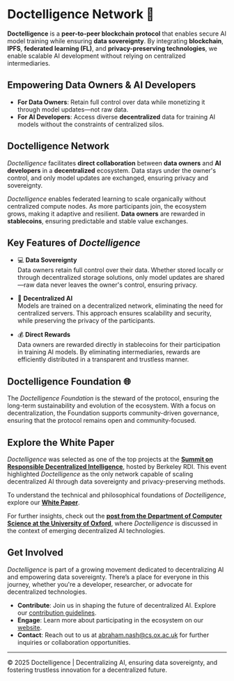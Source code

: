# Doctelligence Network 🚀

**Doctelligence** is a **peer-to-peer blockchain protocol** that enables secure AI model training while ensuring **data sovereignty**. By integrating **blockchain**, **IPFS**, **federated learning (FL)**, and **privacy-preserving technologies**, we enable scalable AI development without relying on centralized intermediaries.

## Empowering Data Owners & AI Developers

- **For Data Owners**: Retain full control over data while monetizing it through model updates—not raw data.
- **For AI Developers**: Access diverse **decentralized** data for training AI models without the constraints of centralized silos.

## Doctelligence Network

*Doctelligence* facilitates **direct collaboration** between **data owners** and **AI developers** in a **decentralized** ecosystem. Data stays under the owner's control, and only model updates are exchanged, ensuring privacy and sovereignty.

*Doctelligence* enables federated learning to scale organically without centralized compute nodes. As more participants join, the ecosystem grows, making it adaptive and resilient. **Data owners** are rewarded in **stablecoins**, ensuring predictable and stable value exchanges.

## Key Features of *Doctelligence*

- 💻 **Data Sovereignty**  
  Data owners retain full control over their data. Whether stored locally or through decentralized storage solutions, only model updates are shared—raw data never leaves the owner's control, ensuring privacy.

- 🤖 **Decentralized AI**  
  Models are trained on a decentralized network, eliminating the need for centralized servers. This approach ensures scalability and security, while preserving the privacy of the participants.

- 💰 **Direct Rewards**  
  Data owners are rewarded directly in stablecoins for their participation in training AI models. By eliminating intermediaries, rewards are efficiently distributed in a transparent and trustless manner.

## Doctelligence Foundation 🌐 

The *Doctelligence Foundation* is the steward of the protocol, ensuring the long-term sustainability and evolution of the ecosystem. With a focus on decentralization, the Foundation supports community-driven governance, ensuring that the protocol remains open and community-focused.

## Explore the White Paper

*Doctelligence* was selected as one of the top projects at the **[Summit on Responsible Decentralized Intelligence](https://rdi.berkeley.edu/events/decentralizationaisummit24)**, hosted by Berkeley RDI. This event highlighted *Doctelligence* as the only network capable of scaling decentralized AI through data sovereignty and privacy-preserving methods.

To understand the technical and philosophical foundations of *Doctelligence*, explore our **[White Paper](https://github.com/Doctelligence/White-Paper/blob/main/Decentralized%20Intelligence%20Network%20(DIN).pdf)**.

For further insights, check out the **[post from the Department of Computer Science at the University of Oxford](https://www.linkedin.com/feed/update/urn:li:activity:7229826012803395584/)**, where *Doctelligence* is discussed in the context of emerging decentralized AI technologies.

## Get Involved

*Doctelligence* is part of a growing movement dedicated to decentralizing AI and empowering data sovereignty. There’s a place for everyone in this journey, whether you're a developer, researcher, or advocate for decentralized technologies.

- **Contribute**: Join us in shaping the future of decentralized AI. Explore our [contribution guidelines](https://github.com/Doctelligence/DIN-Protocol-Proposals-DPP).
- **Engage**: Learn more about participating in the ecosystem on our [website](https://doctelligence.github.io).
- **Contact**: Reach out to us at [abraham.nash@cs.ox.ac.uk](mailto:abraham.nash@cs.ox.ac.uk) for further inquiries or collaboration opportunities.

---

© 2025 Doctelligence | Decentralizing AI, ensuring data sovereignty, and fostering trustless innovation for a decentralized future.
